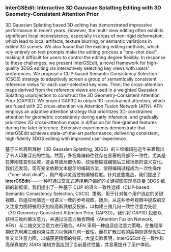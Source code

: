 ### InterGSEdit: Interactive 3D Gaussian Splatting Editing with 3D Geometry-Consistent Attention Prior

3D Gaussian Splatting based 3D editing has demonstrated impressive performance in recent years. However, the multi-view editing often exhibits significant local inconsistency, especially in areas of non-rigid deformation, which lead to local artifacts, texture blurring, or semantic variations in edited 3D scenes. We also found that the existing editing methods, which rely entirely on text prompts make the editing process a "one-shot deal", making it difficult for users to control the editing degree flexibly. In response to these challenges, we present InterGSEdit, a novel framework for high-quality 3DGS editing via interactively selecting key views with users' preferences. We propose a CLIP-based Semantic Consistency Selection (CSCS) strategy to adaptively screen a group of semantically consistent reference views for each user-selected key view. Then, the cross-attention maps derived from the reference views are used in a weighted Gaussian Splatting unprojection to construct the 3D Geometry-Consistent Attention Prior (GAP3D). We project GAP3D to obtain 3D-constrained attention, which are fused with 2D cross-attention via Attention Fusion Network (AFN). AFN employs an adaptive attention strategy that prioritizes 3D-constrained attention for geometric consistency during early inference, and gradually prioritizes 2D cross-attention maps in diffusion for fine-grained features during the later inference. Extensive experiments demonstrate that InterGSEdit achieves state-of-the-art performance, delivering consistent, high-fidelity 3DGS editing with improved user experience.

基于三维高斯溅射（3D Gaussian Splatting, 3DGS）的三维编辑在近年来表现出了令人印象深刻的性能。然而，多视角编辑往往存在显著的局部不一致性，尤其是在非刚性变形区域，这会导致局部伪影、纹理模糊或编辑后三维场景的语义变化。我们还发现，现有完全依赖文本提示的编辑方法，使得编辑过程成为一次性操作（“one-shot deal”），用户难以灵活控制编辑程度。针对这些挑战，我们提出了 **InterGSEdit**——一种可通过交互式选择用户偏好的关键视图实现高质量 3DGS 编辑的新框架。我们提出了一种基于 CLIP 的语义一致性选择（CLIP-based Semantic Consistency Selection, CSCS）策略，用于针对每个用户选定的关键视图，自适应地筛选一组语义一致的参考视图。随后，从这些参考视图中提取的交叉注意力图将被用于加权高斯溅射反投影，以构建三维几何一致性注意力先验（3D Geometry-Consistent Attention Prior, GAP3D）。我们将 GAP3D 投影以获得三维约束注意力，并通过注意力融合网络（Attention Fusion Network, AFN）与二维交叉注意力进行融合。AFN 采用一种自适应注意力策略，在推理早期优先利用三维约束注意力以保持几何一致性，而在扩散过程的后期则逐渐优先二维交叉注意力图，以捕获更精细的特征。大量实验表明，InterGSEdit 在一致性和高保真度的 3DGS 编辑方面达到了当前最优性能，并显著提升了用户体验。
